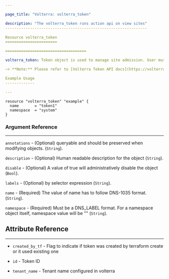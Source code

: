 ```yaml
---

page_title: "Volterra: volterra_token"

description: "The volterra_token runs action api on view sites"
---------------------------------------------------------------

Resource volterra_token
=======================

====================================

volterra_token: Token object is used to manage site admission. User must generate token before provisioning and pass this token to site during it's registration. Invalid tokens are refused and site with invalid token won't be able to join Volterra network. Single token can be used to register multiple sites. If tokens already exists in the tenant, then this resource will use that instead of creating another token.

~> **Note:** Please refer to [Volterra Token API docs](https://volterra.io/docs/api/token) to learn more

Example Usage
-------------

---
```


```hcl
resource "volterra_token" "example" {
  name       = "token1"
  namespace  = "system"
}

```

### Argument Reference

---

`annotations` - (Optional) queryable and should be preserved when modifying objects. (`String`).

`description` - (Optional) Human readable description for the object (`String`).

`disable` - (Optional) A value of true will administratively disable the object (`Bool`).

`labels` - (Optional) by selector expression (`String`).

`name` - (Required) The value of name has to follow DNS-1035 format. (`String`).

`namespace` - (Required) Must be a DNS_LABEL format. For a namespace object itself, namespace value will be "" (`String`).

Attribute Reference
-------------------

---

-	`created_by_tf` - Flag to indicate if token was created by terraform create or it used existing one

-	`id` - Token ID

-	`tenant_name` - Tenant name configured in volterra
